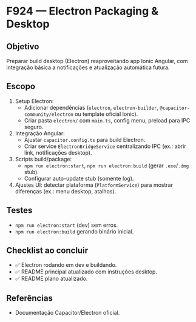 # F924 — Electron Packaging & Desktop

## Objetivo
Preparar build desktop (Electron) reaproveitando app Ionic Angular, com integração básica a notificações e atualização automática futura.

## Escopo
1. Setup Electron:
   - Adicionar dependências (`electron`, `electron-builder`, `@capacitor-community/electron` ou template oficial Ionic).
   - Criar pasta `electron/` com `main.ts`, config menu, preload para IPC seguro.
2. Integração Angular:
   - Ajustar `capacitor.config.ts` para build Electron.
   - Criar service `ElectronBridgeService` centralizando IPC (ex.: abrir link, notificações desktop).
3. Scripts build/package:
   - `npm run electron:start`, `npm run electron:build` (gerar `.exe`/`.dmg` stub).
   - Configurar auto-update stub (somente log).
4. Ajustes UI: detectar plataforma (`PlatformService`) para mostrar diferenças (ex.: menu desktop, atalhos).

## Testes
- `npm run electron:start` (dev) sem erros.
- `npm run electron:build` gerando binário inicial.

## Checklist ao concluir
- ✅ Electron rodando em dev e buildando.
- ✅ README principal atualizado com instruções desktop.
- ✅ README plano atualizado.

## Referências
- Documentação Capacitor/Electron oficial.
